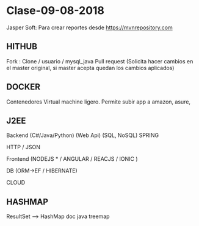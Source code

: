 # Clase-09-08-2018

Jasper Soft: Para crear reportes desde https://mvnrepository.com


HITHUB
------
Fork : 
Clone / usuario / mysql_java
Pull request (Solicita hacer cambios en el master original, si master acepta quedan los cambios aplicados)

DOCKER
------
Contenedores
Virtual machine ligero.
Permite subir app a amazon, asure, 

J2EE
----

Backend (C#/Java/Python) (Web Api) (SQL, NoSQL) SPRING

HTTP / JSON

Frontend (NODEJS * / ANGULAR / REACJS / IONIC )

DB (ORM->EF / HIBERNATE)

CLOUD 

HASHMAP
-------
ResultSet --> HashMap
doc java treemap
